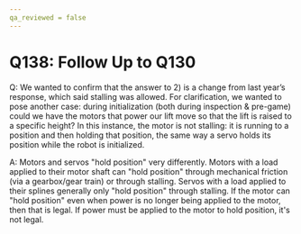 ```yaml
---
qa_reviewed = false
---
```


# Q138: Follow Up to Q130

Q: We wanted to confirm that the answer to 2) is a change from last year’s response, which said stalling was allowed. For clarification, we wanted to pose another case: during initialization (both during inspection & pre-game) could we have the motors that power our lift move so that the lift is raised to a specific height? In this instance, the motor is not stalling: it is running to a position and then holding that position, the same way a servo holds its position while the robot is initialized.

A: Motors and servos "hold position" very differently. Motors with a load applied to their motor shaft can "hold position" through mechanical friction (via a gearbox/gear train) or through stalling. Servos with a load applied to their splines generally only "hold position" through stalling. If the motor can "hold position" even when power is no longer being applied to the motor, then that is legal. If power must be applied to the motor to hold position, it's not legal.